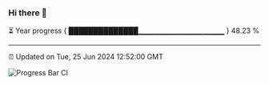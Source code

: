 ### Hi there 👋

⏳ Year progress { ██████████████▁▁▁▁▁▁▁▁▁▁▁▁▁▁▁▁ } 48.23 %

---

⏰ Updated on Tue, 25 Jun 2024 12:52:00 GMT

![Progress Bar CI](https://github.com/IshwaranRudhara/GIT-ACTION/workflows/Progress%20Bar%20CI/badge.svg)
